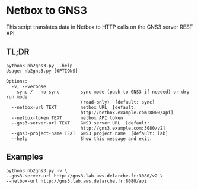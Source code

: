 # Netbox to GNS3

This script translates data in Netbox to HTTP calls on the GNS3 server REST API.

## TL;DR

```
python3 nb2gns3.py --help
Usage: nb2gns3.py [OPTIONS]

Options:
  -v, --verbose
  --sync / --no-sync        sync mode (push to GNS3 if needed) or dry-run mode
                            (read-only)  [default: sync]
  --netbox-url TEXT         netbox URL  [default:
                            http://netbox.example.com:8000/api]
  --netbox-token TEXT       netbox API token
  --gns3-server-url TEXT    GNS3 server URL  [default:
                            http://gns3.example.com:3080/v2]
  --gns3-project-name TEXT  GNS3 project name  [default: lab]
  --help                    Show this message and exit.
```

## Examples

```
python3 nb2gns3.py -v \
--gns3-server-url http://gns3.lab.aws.delarche.fr:3080/v2 \
--netbox-url http://gns3.lab.aws.delarche.fr:8080/api
```
